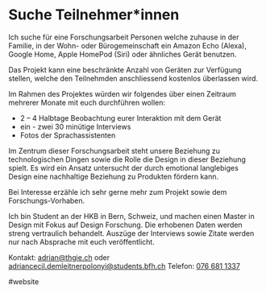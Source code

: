 # Suche Teilnehmer*innen

Ich suche für eine Forschungsarbeit Personen welche zuhause in der Familie, in der Wohn- oder Bürogemeinschaft ein Amazon Echo (Alexa), Google Home, Apple HomePod (Siri) oder ähnliches Gerät benutzen.

Das Projekt kann eine beschränkte Anzahl von Geräten zur Verfügung stellen, welche den Teilnehmden anschliessend kostenlos überlassen wird.

Im Rahmen des Projektes würden wir folgendes über einen Zeitraum mehrerer Monate mit euch durchführen wollen:

- 2 – 4 Halbtage Beobachtung eurer Interaktion mit dem Gerät
- ein - zwei 30 minütige Interviews
- Fotos der Sprachassistenten

Im Zentrum dieser Forschungsarbeit steht unsere Beziehung zu technologischen Dingen sowie die Rolle die Design in dieser Beziehung spielt. Es wird ein Ansatz untersucht der durch emotional langlebiges Design eine nachhaltige Beziehung zu Produkten fördern kann.

Bei Interesse erzähle ich sehr gerne mehr zum Projekt sowie dem Forschungs-Vorhaben.

Ich bin Student an der HKB in Bern, Schweiz, und machen einen Master in Design mit Fokus auf Design Forschung. Die erhobenen Daten werden streng vertraulich behandelt. Auszüge der Interviews sowie Zitate werden nur nach Absprache mit euch veröffentlicht.

Kontakt: [adrian@thgie.ch](mailto:adrian@thgie.ch) oder [adriancecil.demleitnerpolonyi@students.bfh.ch](mailto:adriancecil.demleitnerpolonyi@students.bfh.ch)
Telefon: [076 681 1337](tel:0041766811337)

#website